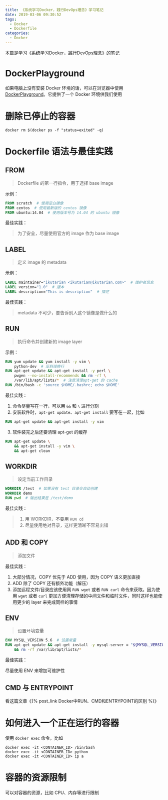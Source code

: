 ```yaml
---
title: 《系统学习Docker，践行DevOps理念》学习笔记
date: 2019-03-06 09:30:52
tags:
  - Docker
  - Dockerfile
categories:
  - Docker
---
```


本篇是学习《系统学习Docker，践行DevOps理念》的笔记

<!-- more -->

# DockerPlayground

如果电脑上没有安装 Docker 环境的话，可以在浏览器中使用 [DockerPlayground](https://labs.play-with-docker.com)。它提供了一个 Docker 环境供我们使用

# 删除已停止的容器

```
docker rm $(docker ps -f "status=exited" -q)
```

# Dockerfile 语法与最佳实践

## FROM

> Dockerfile 的第一行指令，用于选择 base image

示例：

```dockerfile
FROM scratch  # 使用空白镜像
FROM centos  # 使用最新版的 centos 镜像
FROM ubuntu:14.04  # 使用版本号为 14.04 的 ubuntu 镜像
```

最佳实践：

> 为了安全，尽量使用官方的 image 作为 base image

## LABEL

> 定义 image 的 metadata

示例：

```dockerfile
LABEL maintainer="ikutarian <ikutarian@ikutarian.com>"  # 维护者信息
LABEL version="1.0"  # 版本
LABEL description="This is description"  # 描述
```

最佳实践：

> metadata 不可少，要告诉别人这个镜像是做什么的

## RUN

> 执行命令并创建新的 image layer

示例：

```dockerfile
RUN yum update && yum install -y vim \
    python-dev  # 反斜线换行
RUN apt-get update && apt-get install -y perl \
    pwgen --no-install-recommends && rm -rf \
    /var/lib/apt/lists/*  # 注意清理apt-get 的 cache
RUN /bin/bash -c 'source $HOME/.bashrc; echo $HOME'
```

最佳实践：

1. 命令尽量写在一行，可以用 `&&` 和 `\` 进行分割
2. 安装软件时，`apt-get update`、`apt-get install` 要写在一起，比如

```dockerfile
RUN apt-get update && apt-get install -y vim
```

3. 软件装完之后还要清理 apt-get 的缓存

```dockerfile
RUN apt-get update \
    && apt-get install -y vim \
    && apt-get clean
```

## WORKDIR

> 设定当前工作目录

```dockerfile
WORKDIR /test  # 如果没有 test 目录会自动创建
WORKDIR demo
RUN pwd  # 输出结果是 /test/demo
```

最佳实践：

> 1. 用 WORKDIR，不要用 `RUN cd`
> 2. 尽量使用绝对目录，这样更清晰不容易出错

## ADD 和 COPY

> 添加文件

最佳实践：

1. 大部分情况，COPY 优先于 ADD 使用，因为 COPY 语义更加直接
2. ADD 除了 COPY 还有额外功能（解压）
3. 添加远程文件/目录应该使用网 `RUN wget` 或者 `RUN curl` 命令来获取。因为使用 `wget` 或者 `curl` 更加方便清理存储的中间文件和临时文件，同时这样也能使用更少的 layer 来完成同样的事情

## ENV

> 设置环境变量

```dockerfile
ENV MYSQL_VERSION 5.6  # 设置常量
RUN apt-get update && apt-get install -y mysql-server = "${MYSQL_VERSION}" \
    && rm -rf /var/lib/apt/lists/*
```

最佳实践：

尽量使用 ENV 来增加可维护性

## CMD 与 ENTRYPOINT

看这篇文章《{% post_link Docker中RUN、CMD和ENTRYPOINT的区别 %}》

# 如何进入一个正在运行的容器

使用 `docker exec` 命令，比如

```
docker exec -it <CONTAINER_ID> /bin/bash
docker exec -it <CONTAINER_ID> python
docker exec -it <CONTAINER_ID> ip a
```

# 容器的资源限制

可以对容器的资源，比如 CPU、内存等进行限制